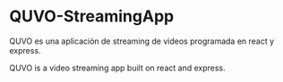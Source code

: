 # QUVO-StreamingApp
QUVO es una aplicación de streaming de videos programada en react y express.

QUVO is a video streaming app built on react and express.
